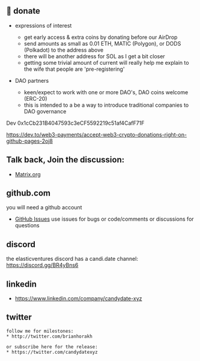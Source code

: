 ---
---

## 🙏 donate 
<!--
🤮 .. balancebadge is down
https://github.com/hunterlong/balancebadge
https://img.balancebadge.io/<COIN>/<ADDRESS>.svg
https://img.balancebadge.io/<COIN>/<ADDRESS>/usd.svg
https://img.balancebadge.io/token/<TOKEN>/<ADDRESS>.svg

![wALLET](https://img.balancebadge.io/ETH/1cCb231B4047593c3eCF5592219c51af4CafF71F.svg)

-->
* expressions of interest
    - get early access & extra coins by donating before our AirDrop
    - send amounts as small as 0.01 ETH, MATIC (Polygon), or DODS (Polkadot) to the address above
    - there will be another address for SOL as I get a bit closer
    - getting some trivial amount of current will really help me explain to the wife that people are 'pre-registering'



* DAO partners
    - keen/expect to work with one or more DAO's, DAO coins welcome (ERC-20)
    - this is intended to a be a way to introduce traditional companies to DAO governance


Dev 0x1cCb231B4047593c3eCF5592219c51af4CafF71F



https://dev.to/web3-payments/accept-web3-crypto-donations-right-on-github-pages-2oj8


## Talk back, Join the discussion:
* [Matrix.org](https://matrix.to/#/#candydated0txyz:matrix.org)

## github.com
you will need a github account
* [GitHub Issues](https://github.com/elasticdotventures/candydated0txyz/issues)
use issues for bugs or code/comments or discussions for questions

## discord
the elasticventures discord has a candi.date channel:
https://discord.gg/BR4yBns6

## linkedin
* https://www.linkedin.com/company/candydate-xyz

## twitter
    follow me for milestones:
    * http://twitter.com/brianhorakh

    or subscribe here for the release:
    * https://twitter.com/candydatexyz